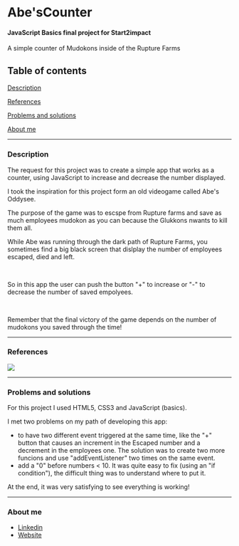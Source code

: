 # Abe'sCounter

<h4>JavaScript Basics final project for Start2impact</h4>
<p>A simple counter of Mudokons inside of the Rupture Farms</p>

<h2><strong>Table of contents</strong></h2>
<p><a href="#description">Description</a></p>
<p><a href="#ref">References</a></p>
<p><a href="#prob">Problems and solutions</a></p>
<p><a href="#about">About me</a></p>
<hr>

<h3><a name="description">Description</a></h3>
<p>The request for this project was to create a simple app that works as a counter, using JavaScript to increase and decrease the number displayed.</p>
<p>I took the inspiration for this project form an old videogame called Abe's Oddysee.</p>
<p>The purpose of the game was to escspe from Rupture farms and save as much employees mudokon as you can because the Glukkons nwants to kill them all.</p>
<p>While Abe was running through the dark path of Rupture Farms, 
   you sometimes find a big black screen that dislplay the number of employees escaped, died and left.</p>
<br>
<p>So in this app the user can push the button "+" to increase or "-" to decrease the number of saved empolyees.</p>
<br>
<p>Remember that the final victory of the game depends on the number of mudokons you saved through the time!</p>

<hr>
<h3><a name="ref">References</a></h3>
<img src="https://user-images.githubusercontent.com/94831498/156770236-3b840205-1758-493a-83ed-8030c28d9895.png">

<hr>
<h3><a name="prob">Problems and solutions</a></h3>
<p>For this project I used HTML5, CSS3 and JavaScript (basics).</p>
<p>I met two problems on my path of developing this app:</p>
<ul>
  <li>to have two different event triggered at the same time, like the "+" button that causes an increment in the Escaped number
    and a decrement in the employees one.
    The solution was to create two more funcions and use "addEventListener" two times on the same event.
  <li>add a "0" before numbers < 10. It was quite easy to fix (using an "if condition"), 
                                    the difficult thing was to understand where to put it.</li>
</ul>
<p>At the end, it was very satisfying to see everything is working!</p>
<hr>
<h3><a name="about">About me</a></h3>
<ul>
  <li><a href="https://www.linkedin.com/in/claudiacavalleri/" target="_blank">Linkedin</a>
  <li><a href="https://claudiacavalleri.github.io" target="_blank">Website</a>
</ul>
